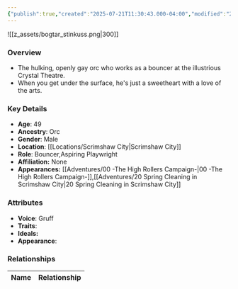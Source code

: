 ```yaml
---
{"publish":true,"created":"2025-07-21T11:30:43.000-04:00","modified":"2025-08-14T15:20:02.036-04:00","published":"2025-08-14T15:20:02.036-04:00","cssclasses":"","Age":"49","Ancestry":["Orc"],"Gender":"Male","Location":["[[Scrimshaw City]]"],"Role":["Bouncer","Aspiring Playwright"],"Affiliation":["None"],"Appearances":["[[00 -The High Rollers Campaign-]]","[[20 Spring Cleaning in Scrimshaw City]]"]}
---
```


![[z_assets/bogtar_stinkuss.png|300]]

### Overview
- The hulking, openly gay orc who works as a bouncer at the illustrious Crystal Theatre.
- When you get under the surface, he's just a sweetheart with a love of the arts.

### Key Details
- **Age**: 49
- **Ancestry**: Orc
- **Gender**: Male
- **Location**: [[Locations/Scrimshaw City\|Scrimshaw City]]
- **Role**: Bouncer,Aspiring Playwright
- **Affiliation:** None
- **Appearances:** [[Adventures/00 -The High Rollers Campaign-\|00 -The High Rollers Campaign-]],[[Adventures/20 Spring Cleaning in Scrimshaw City\|20 Spring Cleaning in Scrimshaw City]]

### Attributes
- **Voice**: Gruff
- **Traits**: 
- **Ideals:** 
- **Appearance**: 

### Relationships

| Name  | Relationship |
| ----- | ------------ |
